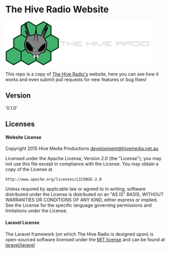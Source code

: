 # The Hive Radio Website

![The Hive Radio](public/img/logo.png?raw=true)

This repo is a copy of [The Hive Radio's][1] website, here you can see how it works and even submit pull requests for new features or bug fixes!

## Version

'0.1.0'

## Licenses

#### Website License
Copyright 2015 Hive Media Productions <development@hivemedia.net.au>

Licensed under the Apache License, Version 2.0 (the "License");
you may not use this file except in compliance with the License.
You may obtain a copy of the License at

    http://www.apache.org/licenses/LICENSE-2.0

Unless required by applicable law or agreed to in writing, software
distributed under the License is distributed on an "AS IS" BASIS,
WITHOUT WARRANTIES OR CONDITIONS OF ANY KIND, either express or implied.
See the License for the specific language governing permissions and
limitations under the License.

#### Laravel License

The Laravel framework (on which The Hive Radio is designed upon) is open-sourced software licensed under the [MIT license][2] and can be found at [laravel/laravel][3]


[1]: https://hiveradio.net
[2]: http://opensource.org/licenses/MIT
[3]: https://github.com/laravel/laravel
